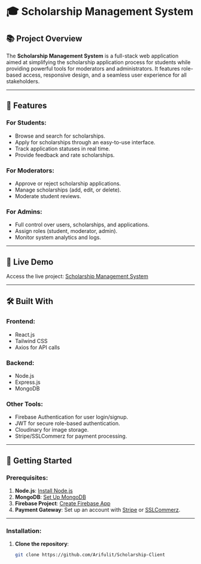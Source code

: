 # 🎓 Scholarship Management System

## 📚 Project Overview
The **Scholarship Management System** is a full-stack web application aimed at simplifying the scholarship application process for students while providing powerful tools for moderators and administrators. It features role-based access, responsive design, and a seamless user experience for all stakeholders.

---

## 🌟 Features
### For Students:
- Browse and search for scholarships.
- Apply for scholarships through an easy-to-use interface.
- Track application statuses in real time.
- Provide feedback and rate scholarships.

### For Moderators:
- Approve or reject scholarship applications.
- Manage scholarships (add, edit, or delete).
- Moderate student reviews.

### For Admins:
- Full control over users, scholarships, and applications.
- Assign roles (student, moderator, admin).
- Monitor system analytics and logs.

---

## 🚀 Live Demo
Access the live project: [Scholarship Management System](https://scholarships-d1fc8.web.app/)  


---

## 🛠️ Built With
### Frontend:
- React.js
- Tailwind CSS
- Axios for API calls

### Backend:
- Node.js
- Express.js
- MongoDB

### Other Tools:
- Firebase Authentication for user login/signup.
- JWT for secure role-based authentication.
- Cloudinary for image storage.
- Stripe/SSLCommerz for payment processing.

---

## 📖 Getting Started
### Prerequisites:
1. **Node.js**: [Install Node.js](https://nodejs.org/)
2. **MongoDB**: [Set Up MongoDB](https://www.mongodb.com/)
3. **Firebase Project**: [Create Firebase App](https://firebase.google.com/)
4. **Payment Gateway**: Set up an account with [Stripe](https://stripe.com/) or [SSLCommerz](https://sslcommerz.com/).

---

### Installation:
1. **Clone the repository**:
   ```bash
   git clone https://github.com/Arifulit/Scholarship-Client
